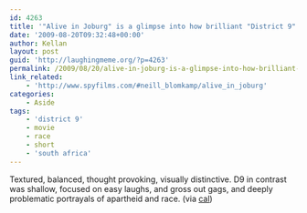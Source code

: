 ```yaml
---
id: 4263
title: '"Alive in Joburg" is a glimpse into how brilliant "District 9" could have been'
date: '2009-08-20T09:32:48+00:00'
author: Kellan
layout: post
guid: 'http://laughingmeme.org/?p=4263'
permalink: /2009/08/20/alive-in-joburg-is-a-glimpse-into-how-brilliant-district-9-could-have-been/
link_related:
    - 'http://www.spyfilms.com/#neill_blomkamp/alive_in_joburg'
categories:
    - Aside
tags:
    - 'district 9'
    - movie
    - race
    - short
    - 'south africa'
---
```


Textured, balanced, thought provoking, visually distinctive. D9 in contrast was shallow, focused on easy laughs, and gross out gags, and deeply problematic portrayals of apartheid and race. (via [cal](http://www.iamcal.com/linklog/1250747036/))
